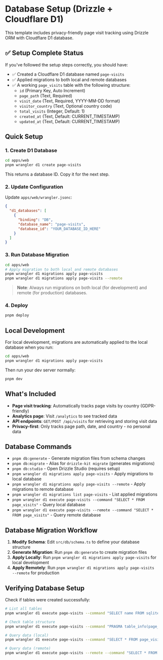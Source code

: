 # Database Setup (Drizzle + Cloudflare D1)

This template includes privacy-friendly page visit tracking using Drizzle ORM with Cloudflare D1 database.

## ✅ Setup Complete Status

If you've followed the setup steps correctly, you should have:

- ✅ Created a Cloudflare D1 database named `page-visits`
- ✅ Applied migrations to both local and remote databases
- ✅ A working `page_visits` table with the following structure:
  - `id` (Primary Key, Auto Increment)
  - `page_path` (Text, Required)
  - `visit_date` (Text, Required, YYYY-MM-DD format)
  - `visitor_country` (Text, Optional country code)
  - `total_visits` (Integer, Default: 1)
  - `created_at` (Text, Default: CURRENT_TIMESTAMP)
  - `updated_at` (Text, Default: CURRENT_TIMESTAMP)

## Quick Setup

### 1. Create D1 Database

```bash
cd apps/web
pnpm wrangler d1 create page-visits
```

This returns a database ID. Copy it for the next step.

### 2. Update Configuration

Update `apps/web/wrangler.jsonc`:

```json
{
  "d1_databases": [
    {
      "binding": "DB",
      "database_name": "page-visits",
      "database_id": "YOUR_DATABASE_ID_HERE"
    }
  ]
}
```

### 3. Run Database Migration

```bash
cd apps/web
# Apply migration to both local and remote databases
pnpm wrangler d1 migrations apply page-visits
pnpm wrangler d1 migrations apply page-visits --remote
```

> **Note**: Always run migrations on both local (for development) and remote (for production) databases.

### 4. Deploy

```bash
pnpm deploy
```

## Local Development

For local development, migrations are automatically applied to the local database when you run:

```bash
cd apps/web
pnpm wrangler d1 migrations apply page-visits
```

Then run your dev server normally:

```bash
pnpm dev
```

## What's Included

- **Page visit tracking**: Automatically tracks page visits by country (GDPR-friendly)
- **Analytics page**: Visit `/analytics` to see tracked data
- **API endpoints**: `GET/POST /api/visits` for retrieving and storing visit data
- **Privacy-first**: Only tracks page path, date, and country - no personal data

## Database Commands

- `pnpm db:generate` - Generate migration files from schema changes
- `pnpm db:migrate` - Alias for `drizzle-kit migrate` (generates migrations)
- `pnpm db:studio` - Open Drizzle Studio (requires setup)
- `pnpm wrangler d1 migrations apply page-visits` - Apply migrations to local database
- `pnpm wrangler d1 migrations apply page-visits --remote` - Apply migrations to remote database
- `pnpm wrangler d1 migrations list page-visits` - List applied migrations
- `pnpm wrangler d1 execute page-visits --command "SELECT * FROM page_visits"` - Query local database
- `pnpm wrangler d1 execute page-visits --remote --command "SELECT * FROM page_visits"` - Query remote database

## Database Migration Workflow

1. **Modify Schema**: Edit `src/db/schema.ts` to define your database structure
2. **Generate Migration**: Run `pnpm db:generate` to create migration files
3. **Apply Locally**: Run `pnpm wrangler d1 migrations apply page-visits` for local development
4. **Apply Remotely**: Run `pnpm wrangler d1 migrations apply page-visits --remote` for production

## Verifying Database Setup

Check if tables were created successfully:

```bash
# List all tables
pnpm wrangler d1 execute page-visits --command "SELECT name FROM sqlite_master WHERE type='table'"

# Check table structure
pnpm wrangler d1 execute page-visits --command "PRAGMA table_info(page_visits)"

# Query data (local)
pnpm wrangler d1 execute page-visits --command "SELECT * FROM page_visits"

# Query data (remote)
pnpm wrangler d1 execute page-visits --remote --command "SELECT * FROM page_visits"
```
